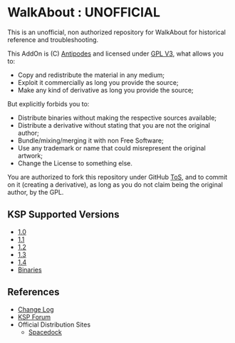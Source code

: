 # WalkAbout : UNOFFICIAL

This is an unofficial, non authorized repository for WalkAbout for historical reference and troubleshooting.

This AddOn is (C) [Antipodes](https://spacedock.info/profile/Antipodes) and licensed under [GPL V3](https://www.gnu.org/licenses/gpl-3.0.en.html), what allows you to:

* Copy and redistribute the material in any medium;
* Exploit it commercially as long you provide the source;
* Make any kind of derivative as long you provide the source;

But explicitly forbids you to:

* Distribute binaries without making the respective sources available;
* Distribute a derivative without stating that you are not the original author;
* Bundle/mixing/merging it with non Free Software;
* Use any trademark or name that could misrepresent the original artwork;
* Change the License to something else.

You are authorized to fork this repository under GitHub [ToS](https://help.github.com/articles/github-terms-of-service/), and to commit on it (creating a derivative), as long as you do not claim being the original author, by the GPL.

## KSP Supported Versions
* [1.0](https://github.com/net-lisias-ksp/WalkAbout/tree/1.0)
* [1.1](https://github.com/net-lisias-ksp/WalkAbout/tree/1.1)
* [1.2](https://github.com/net-lisias-ksp/WalkAbout/tree/1.2)
* [1.3](https://github.com/net-lisias-ksp/WalkAbout/tree/1.3)
* [1.4](https://github.com/net-lisias-ksp/WalkAbout/tree/1.4)
* [Binaries](./Archive)

## References

* [Change Log](./CHANGE_LOG.md)
* [KSP Forum](https://forum.kerbalspaceprogram.com/index.php?/topic/130575-13-walkabout-v171-17-07-2017/)
* Official Distribution Sites
	* [Spacedock](https://spacedock.info/mod/228/WalkAbout)
